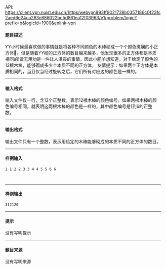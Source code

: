 API: https://client.vpn.nuist.edu.cn/https/webvpn893ff9021738b0357186c0f23fc2aed6e24ca283e886022bc5d861ea12f03963/v1/problem/logic?prefix=b&logicId=1900&enlink-vpn

#### 题目描述

YY小时候最喜欢做的事情就是将各种不同颜色的木棒砌成一个个颜色斑斓的小正方体。但是随着YY砌的正方体的数目越来越多，他发现很多的正方体都是本质相同的!做无用功是一件让人沮丧的事情，因此小肥羊想知道，对于给定了颜色的12根木棒，能够砌成多少个本质不同的正方体。 友情提示：如果两个正方体是本质相同的，当且仅当经过旋转之后，它们所有对应边的颜色是一样的。

---

#### 输入格式

输入文件仅一行，含12个正整数，表示12根木棒的颜色编号，如果两根木棒的颜色编号相同，就表明这两根木棒的颜色是一样的，其中颜色编号是1到6的正整数。

---

#### 输出格式

输出文件只有一个整数，表示用给定的木棒能够砌成的本质不同的正方体的数目。

---

#### 样例输入
```
1 1 2 2 3 3 4 4 5 5 6 6 



```

---

#### 样例输出
```
312120

```

---

#### 提示

没有写明提示

---

#### 题目来源

没有写明来源